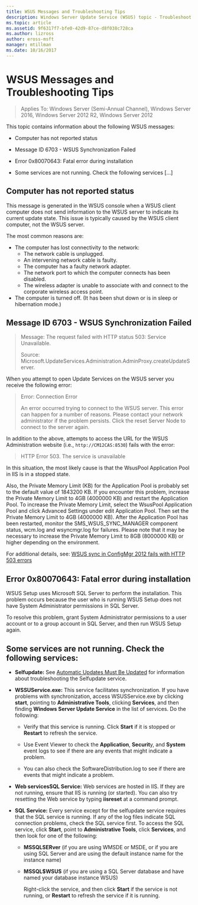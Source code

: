 ```yaml
---
title: WSUS Messages and Troubleshooting Tips
description: Windows Server Update Service (WSUS) topic - Troubleshoot using WSUS messages
ms.topic: article
ms.assetid: 9f6317f7-bfe0-42d9-87ce-d8f038c728ca
ms.author: lizross
author: eross-msft
manager: mtillman
ms.date: 10/16/2017
---
```

# WSUS Messages and Troubleshooting Tips

>Applies To: Windows Server (Semi-Annual Channel), Windows Server 2016, Windows Server 2012 R2, Windows Server 2012

This topic contains information about the following WSUS messages:

-   Computer has not reported status

-   Message ID 6703 - WSUS Synchronization Failed

-   Error 0x80070643: Fatal error during installation

-   Some services are not running. Check the following services [...]

## Computer has not reported status
This message is generated in the WSUS console when a WSUS client computer does not send information to the WSUS server to indicate its current update state. This issue is typically caused by the WSUS client computer, not the WSUS server.

The most common reasons are:

-   The computer has lost connectivity to the network:
    -   The network cable is unplugged.
    -   An intervening network cable is faulty.
    -   The computer has a faulty network adapter.
    -   The network port to which the computer connects has been disabled.
    -   The wireless adapter is unable to associate with and connect to  the corporate wireless access point.
-   The computer is turned off. (It has been shut down or is in sleep or hibernation mode.)

## Message ID 6703 - WSUS Synchronization Failed
> Message: The request failed with HTTP status 503: Service Unavailable.
>
> Source: Microsoft.UpdateServices.Administration.AdminProxy.createUpdateServer.

When you attempt to open Update Services on the WSUS server you receive the following error:

> Error: Connection Error
>
> An error occurred trying to connect to the WSUS server. This error can happen for a number of reasons. Please contact your network administrator if the problem persists. Click the reset Server Node to connect to the server again.

In addition to the above, attempts to access the URL for the WSUS Administration website (i.e., `http://CM12CAS:8530`) fails with the error:

> HTTP Error 503. The service is unavailable

In this situation, the most likely cause is that the WsusPool Application Pool in IIS is in a stopped state.

Also, the Private Memory Limit (KB) for the Application Pool is probably set to the default value of 1843200 KB. If you encounter this problem, increase the Private Memory Limit to 4GB (4000000 KB) and restart the Application Pool. To increase the Private Memory Limit, select the WsusPool Application Pool and click Advanced Settings under edit Application Pool. Then set the Private Memory Limit to 4GB (4000000 KB). After the Application Pool has been restarted, monitor the SMS_WSUS_SYNC_MANAGER component status, wcm.log and wsyncmgr.log for failures. Please note that it may be necessary to increase the Private Memory Limit to 8GB (8000000 KB) or higher depending on the environment.

For additional details, see: [WSUS sync in ConfigMgr 2012 fails with HTTP 503 errors](https://blogs.technet.com/b/sus/archive/2015/03/23/configmgr-2012-support-tip-wsus-sync-fails-with-http-503-errors.aspx)

## Error 0x80070643: Fatal error during installation
WSUS Setup uses Microsoft SQL Server to perform the installation. This problem occurs because the user who is running WSUS Setup does not have System Administrator permissions in SQL Server.

To resolve this problem, grant System Administrator permissions to a user account or to a group account in SQL Server, and then run WSUS Setup again.

## Some services are not running. Check the following services:

- **Selfupdate:** See [Automatic Updates Must Be Updated](/previous-versions/windows/it-pro/windows-server-2008-R2-and-2008/cc708554(v=ws.10)) for information about troubleshooting the Selfupdate service.

- **WSSUService.exe:** This service facilitates synchronization. If you have problems with synchronization, access WSUSService.exe by clicking **start**, pointing to **Administrative Tools**, clicking **Services**, and then finding **Windows Server Update Service** in the list of services. Do the following:

    -   Verify that this service is running. Click **Start** if it is stopped or **Restart** to refresh the service.

    -   Use Event Viewer to check the **Application**, **Securit**y, and **System** event logs to see if there are any events that might indicate a problem.

    -   You can also check the SoftwareDistribution.log to see if there are events that might indicate a problem.

- **Web servicesSQL Service:** Web services are hosted in IIS. If they are not running, ensure that IIS is running (or started). You can also try resetting the Web service by typing **iisreset** at a command prompt.

- **SQL Service:** Every service except for the selfupdate service requires that the SQL service is running. If any of the log files indicate SQL connection problems, check the SQL service first. To access the SQL service, click **Start**, point to **Administrative Tools**, click **Services**, and then look for one of the following:

  - **MSSQLSERver** (if you are using WMSDE or MSDE, or if you are using SQL Server and are using the default instance name for the instance name)

  - **MSSQL$WSUS** (if you are using a SQL Server database and have named your database instance WSUS)

    Right-click the service, and then click **Start** if the service is not running, or **Restart** to refresh the service if it is running.